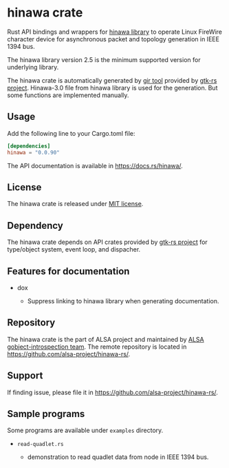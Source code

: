 # hinawa crate

Rust API bindings and wrappers for [hinawa library](https://github.com/alsa-project/libhinawa) to
operate Linux FireWire character device for asynchronous packet and topology generation
in IEEE 1394 bus.

The hinawa library version 2.5 is the minimum supported version for underlying library.

The hinawa crate is automatically generated by [gir tool](https://gtk-rs.org/gir/book/) provided
by [gtk-rs project](https://gtk-rs.org/). Hinawa-3.0 file from hinawa library is used for the
generation. But some functions are implemented manually.

## Usage

Add the following line to your Cargo.toml file:

```toml
[dependencies]
hinawa = "0.0.90"
```

The API documentation is available in <https://docs.rs/hinawa/>.

## License

The hinawa crate is released under [MIT license](https://spdx.org/licenses/MIT.html).

## Dependency

The hinawa crate depends on API crates provided by [gtk-rs project](https://gtk-rs.org/) for
type/object system, event loop, and dispacher.

## Features for documentation

* dox

   * Suppress linking to hinawa library when generating documentation.

## Repository

The hinawa crate is the part of ALSA project and maintained by
[ALSA gobject-introspection team](https://alsa-project.github.io/gobject-introspection-docs/).
The remote repository is located in <https://github.com/alsa-project/hinawa-rs/>.

## Support

If finding issue, please file it in <https://github.com/alsa-project/hinawa-rs/>.

## Sample programs
Some programs are available under `examples` directory.

* `read-quadlet.rs`

    * demonstration to read quadlet data from node in IEEE 1394 bus.
